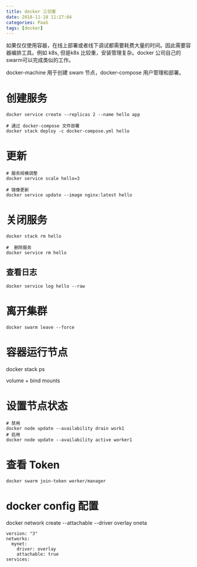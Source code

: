 ```yaml
---
title: docker 三剑客
date: 2018-11-18 11:27:04
categories: PaaS
tags: [docker]
---
```


如果仅仅使用容器，在线上部署或者线下调试都需要耗费大量的时间。因此需要容器编排工具。例如 k8s, 但是k8s 比较重，安装管理复杂。docker 公司自己的swarm可以完成类似的工作。

<!-- more -->

docker-machine 用于创建 swam 节点，docker-compose 用户管理和部署。

# 创建服务
```
docker service create --replicas 2 --name hello app

# 通过 docker-compose 文件部署
docker stack deploy -c docker-compose.yml hello
```



# 更新
```
# 服务规模调整
docker service scale hello=3

# 镜像更新
docker service update --image nginx:latest hello
```



# 关闭服务
```
docker stack rm hello

#  删除服务
docker service rm hello
```

## 查看日志

```
docker service log hello --raw
```



# 离开集群
```
docker swarm leave --force
```



# 容器运行节点
docker stack ps


volume + bind mounts

# 设置节点状态

```
# 禁用
docker node update --availability drain work1
# 启用
docker node update --availability active worker1
```

# 查看 Token
```
docker swarm join-token worker/manager
```



# docker config 配置


docker network create --attachable --driver overlay oneta

```
version: "3"
networks:
  mynet:
    driver: overlay
    attachable: true
services:
```
